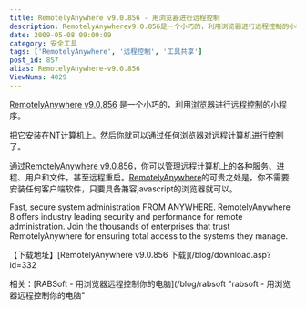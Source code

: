 ```yaml
---
title: RemotelyAnywhere v9.0.856 - 用浏览器进行远程控制
description: RemotelyAnywherev9.0.856是一个小巧的，利用浏览器进行远程控制的小程序。把它安装在NT计算机上。然后你就可以通过任何浏览器对远程计算机进行控制了。通过RemotelyAnywherev9.0.856，你可以管理远程计算机上的各种服务、进程、用户和文件，甚至远程重启。RemotelyAnywhere的可贵之处是，你不需要安装任何客户端软件，只要具备兼容javascript的浏览器就可以。
date: 2009-05-08 09:09:09
category: 安全工具
tags: ['RemotelyAnywhere', '远程控制', '工具共享']
post_id: 857
alias: RemotelyAnywhere-v9.0.856
ViewNums: 4029
---
```


[RemotelyAnywhere v9.0.856](/blog/remotelyanywhere-v90856) 是一个小巧的，利用[浏览器](/tags/%E6%B5%8F%E8%A7%88%E5%99%A8)进行[远程控制](/tags/%E8%BF%9C%E7%A8%8B%E6%8E%A7%E5%88%B6)的小程序。

把它安装在NT计算机上。然后你就可以通过任何浏览器对远程计算机进行控制了。

通过[RemotelyAnywhere v9.0.856](/blog/remotelyanywhere-v90856)，你可以管理远程计算机上的各种服务、进程、用户和文件，甚至远程重启。[RemotelyAnywhere](/blog/remotelyanywhere-v90856)的可贵之处是，你不需要安装任何客户端软件，只要具备兼容javascript的浏览器就可以。

Fast, secure system administration FROM ANYWHERE. RemotelyAnywhere 8 offers industry leading security and performance for remote administration. Join the thousands of enterprises that trust RemotelyAnywhere for ensuring total access to the systems they manage.

【下载地址】[RemotelyAnywhere v9.0.856 下载](/blog/download.asp?id=332

相关：[RABSoft - 用浏览器远程控制你的电脑](/blog/rabsoft "rabsoft - 用浏览器远程控制你的电脑"

